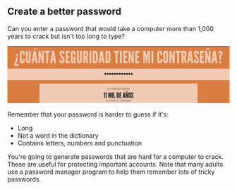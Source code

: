 ## Create a better password

Can you enter a password that would take a computer more than 1,000 years to crack but isn't too long to type?

![captura de pantalla](images/passwords-13000.png)

Remember that your password is harder to guess if it's:

+ Long
+ Not a word in the dictionary
+ Contains letters, numbers and punctuation

You're going to generate passwords that are hard for a computer to crack. These are useful for protecting important accounts. Note that many adults use a password manager program to help them remember lots of tricky passwords.
